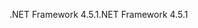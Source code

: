 <span data-ttu-id="6dd34-101">.NET Framework 4.5.1</span><span class="sxs-lookup"><span data-stu-id="6dd34-101">.NET Framework 4.5.1</span></span>